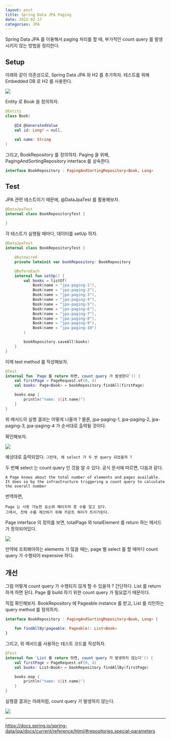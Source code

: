 ```yaml
---
layout: post 
title: Spring Data JPA Paging
date: 2022-02-17
categories: JPA
---
```


Spring Data JPA 를 이용해서 paging 처리를 할 때, 
부가적인 count query 를 발생시키지 않는 방법을 정리한다. 

## Setup

아래와 같이 의존성으로, Spring Data JPA 와 H2 를 추가하자.
테스트를 위해 Embedded DB 로 H2 를 사용한다.

![](/image/spring-data-jpa-paging-project-setup.png)

Entity 로 Book 을 정의하자.

```kotlin
@Entity
class Book(
    
    @Id @GeneratedValue
    val id: Long? = null,
    
    val name: String
)
```

그리고, BookRepository 를 정의하자. 
Paging 을 위해, PagingAndSortingRepository interface 를 상속한다.

```kotlin
interface BookRepository : PagingAndSortingRepository<Book, Long>
```

## Test

JPA 관련 테스트이기 때문에, @DataJpaTest 를 활용해보자.

```kotlin
@DataJpaTest
internal class BookRepositoryTest {
    
}
```

각 테스트가 실행될 때마다, 데이터를 setUp 하자.

```kotlin
@DataJpaTest
internal class BookRepositoryTest {

    @Autowired
    private lateinit var bookRepository: BookRepository

    @BeforeEach
    internal fun setUp() {
        val books = listOf(
            Book(name = "jpa-paging-1"),
            Book(name = "jpa-paging-2"),
            Book(name = "jpa-paging-3"),
            Book(name = "jpa-paging-4"),
            Book(name = "jpa-paging-5"),
            Book(name = "jpa-paging-6"),
            Book(name = "jpa-paging-7"),
            Book(name = "jpa-paging-8"),
            Book(name = "jpa-paging-9"),
            Book(name = "jpa-paging-10")
        )

        bookRepository.saveAll(books)
    }
}
```

이제 test method 를 작성해보자.

```kotlin
@Test
internal fun `Page 를 return 하면, count query 가 발생한다`() {
    val firstPage = PageRequest.of(0, 4)
    val books: Page<Book> = bookRepository.findAll(firstPage)

    books.map {
        println("name: ${it.name}")
    }
}
```

위 메서드의 실행 결과는 어떻게 나올까 ?
물론, jpa-paging-1, jpa-paging-2, jpa-paging-3, jpa-paging-4 가 순서대로 출력될 것이다.

확인해보자.

![](/image/spring-data-jpa-paging-count-query.png)

예상대로 출력되었다. `그런데, 왜 select 가 두 번 query 되었을까 ?` 

두 번째 select 는 count query 인 것을 알 수 있다.
공식 문서에 따르면, 다음과 같다.

```text
A Page knows about the total number of elements and pages available. 
It does so by the infrastructure triggering a count query to calculate the overall number
```

번역하면,

```text
Page 는 사용 가능한 요소와 페이지의 총 수를 알고 있다.
그래서, 전체 수를 계산하기 위해 카운트 쿼리가 트리거된다.
```

Page interface 의 정의를 보면, totalPage 와 totalElement 를 return 하는 메서드가 정의되어있다.

![](/image/spring-data-jpa-paging-page-interface.png)

만약에 조회해야하는 elements 가 많을 때는, page 별 select 를 할 때마다 count query 가 수행되어 expensive 하다.

## 개선

그럼 어떻게 count query 가 수행되지 않게 할 수 있을까 ?
간단하다. List 를 return 하게 하면 된다. Page 를 build 하기 위한 count query 가 필요없기 때문이다.

직접 확인해보자.
BookRepository 에 Pageable instance 를 받고, List 를 리턴하는 query method 를 정의하자.

```kotlin
interface BookRepository : PagingAndSortingRepository<Book, Long> {

    fun findAllBy(pageable: Pageable): List<Book>
}
```

그리고, 위 메서드를 사용하는 테스트 코드를 작성하자.

```kotlin
@Test
internal fun `List 를 return 하면, count query 가 발생하지 않는다`() {
    val firstPage = PageRequest.of(0, 4)
    val books: List<Book> = bookRepository.findAllBy(firstPage)

    books.map {
        println("name: ${it.name}")
    }
}
```

실행결 결과는 아래처럼, count query 가 발생하지 않는다.

![](/image/spring-data-jpa-paging-not-count-query.png)

---
https://docs.spring.io/spring-data/jpa/docs/current/reference/html/#repositories.special-parameters
